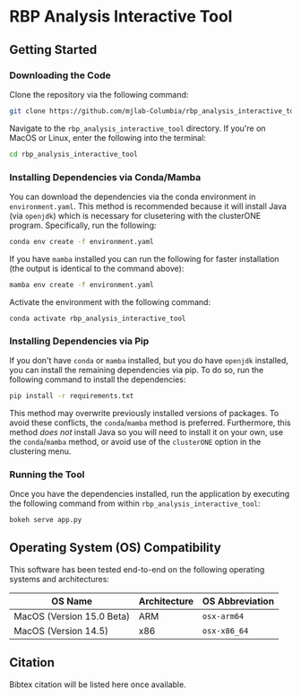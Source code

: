 # RBP Analysis Interactive Tool

## Getting Started

### Downloading the Code

Clone the repository via the following command:

```bash
git clone https://github.com/mjlab-Columbia/rbp_analysis_interactive_tool.git
```

Navigate to the `rbp_analysis_interactive_tool` directory. If you're on MacOS or Linux, enter the following into the terminal:

```bash
cd rbp_analysis_interactive_tool
```

### Installing Dependencies via Conda/Mamba

You can download the dependencies via the conda environment in `environment.yaml`. This method is recommended because it will install Java (via `openjdk`) which is necessary for clusetering with the clusterONE program. Specifically, run the following:

```bash
conda env create -f environment.yaml
```

If you have `mamba` installed you can run the following for faster installation (the output is identical to the command above):

```bash
mamba env create -f environment.yaml
```

Activate the environment with the following command:

```
conda activate rbp_analysis_interactive_tool
```

### Installing Dependencies via Pip

If you don't have `conda` or `mamba` installed, but you do have `openjdk` installed, you can install the remaining dependencies via pip. To do so, run the following command to install the dependencies:

```bash
pip install -r requirements.txt
```

This method may overwrite previously installed versions of packages. To avoid these conflicts, the `conda`/`mamba` method is preferred. Furthermore, this method _does not_ install Java so you will need to install it on your own, use the `conda`/`mamba` method, or avoid use of the `clusterONE` option in the clustering menu.

### Running the Tool

Once you have the dependencies installed, run the application by executing the following command from within `rbp_analysis_interactive_tool`:

```bash
bokeh serve app.py
```

## Operating System (OS) Compatibility

This software has been tested end-to-end on the following operating systems and architectures:

| OS Name | Architecture | OS Abbreviation |
|---------|--------------|-----------------|
| MacOS (Version 15.0 Beta)  | ARM  | `osx-arm64` |
| MacOS (Version 14.5)  | x86  | `osx-x86_64` |

## Citation

Bibtex citation will be listed here once available.
